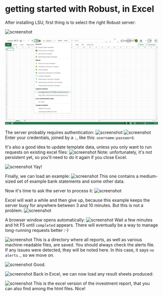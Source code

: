 # getting started with Robust, in Excel
After installing LSU, first thing is to select the right Robust server:

![screenshot](https://raw.githubusercontent.com/koo5/accounts-assessor-public-wiki/excel_usage/20210903004539.png)

![screenshot](https://raw.githubusercontent.com/koo5/accounts-assessor-public-wiki/master/excel_usage/20210903004539.png)

The server probably requires authentication:
![screenshot](20210903004550.png)
![screenshot](20210903004607.png)
Enter your credentials, joined by a `:`, like this: `username:password`.

It's also a good idea to update template data, unless you only want to run requests on existing excel files:
![screenshot](20210903004618.png)
 Note: unfortunately, it's not persistent yet, so you'll need to do it again if you close Excel.

![screenshot](20210903004635.png)
Yay!

Finally, we can load an example:
![screenshot](20210903004646.png)
 This one contains a medium-sized set of example bank statements and some other data.


Now it's time to ask the server to process it:
![screenshot](20210903005405.png)

Excel will wait a while and then give up, because this example keeps the server busy for anywhere between 3 and 10 minutes. But this is not a problem.
![screenshot](20210903005521.png)


A browser window opens automatically:
![screenshot](20210903010716.png)
 Wait a few minutes and hit F5 until `completed` appears. There will eventually be a way to manage long-running requests better :-)

![screenshot](20210903010732.png)
 This is a directory where all reports, as well as various machine-readable files, are saved. You should always check the alerts file. If any issues were detected, they will be noted here. In this case, it says `no alerts.`, so we move on.

![screenshot](20210903010743.png)
Good.

![screenshot](20210903011009.png)
Back in Excel, we can now load any result sheets produced:

![screenshot](20210903011026.png)
This is the excel version of the investment report, that you can also find among the html files. Nice!


